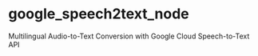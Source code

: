 # google_speech2text_node
Multilingual Audio-to-Text Conversion with Google Cloud Speech-to-Text API
